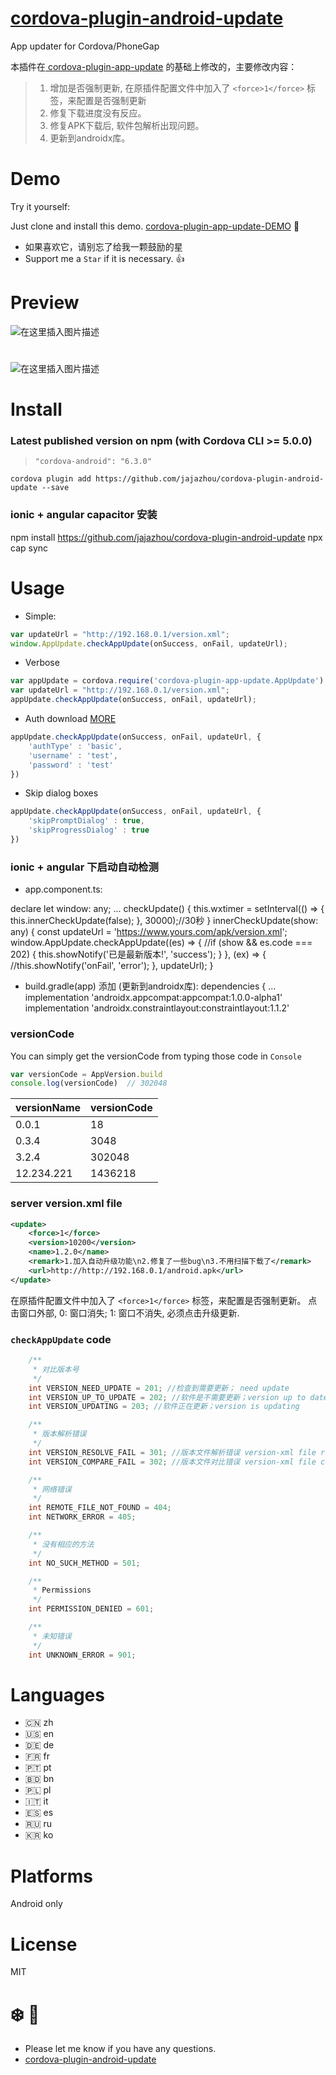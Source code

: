# [cordova-plugin-android-update](https://github.com/azhengyongqin/cordova-plugin-android-update)

App updater for Cordova/PhoneGap

本插件在[ cordova-plugin-app-update](https://github.com/azhengyongqin/cordova-plugin-android-update) 的基础上修改的，主要修改内容：
> 1. 增加是否强制更新, 在原插件配置文件中加入了 `<force>1</force>` 标签，来配置是否强制更新
> 2. 修复下载进度没有反应。
> 3. 修复APK下载后, 软件包解析出现问题。
> 4. 更新到androidx库。


# Demo
Try it yourself:

Just clone and install this demo. [cordova-plugin-app-update-DEMO](https://github.com/vaenow/cordova-plugin-app-update-demo) :tada:

 * 如果喜欢它，请别忘了给我一颗鼓励的星
 * Support me a `Star` if it is necessary.  :+1:

# Preview
![在这里插入图片描述](https://img-blog.csdnimg.cn/20190121181415373.png?x-oss-process=image/watermark,type_ZmFuZ3poZW5naGVpdGk,shadow_10,text_aHR0cHM6Ly9ibG9nLmNzZG4ubmV0L3FxXzIzMTc5MDc1,size_16,color_FFFFFF,t_70)

# 

![在这里插入图片描述](https://img-blog.csdnimg.cn/2019012118143088.png?x-oss-process=image/watermark,type_ZmFuZ3poZW5naGVpdGk,shadow_10,text_aHR0cHM6Ly9ibG9nLmNzZG4ubmV0L3FxXzIzMTc5MDc1,size_16,color_FFFFFF,t_70)

# Install

### Latest published version on npm (with Cordova CLI >= 5.0.0) 

> `"cordova-android": "6.3.0"`

`cordova plugin add https://github.com/jajazhou/cordova-plugin-android-update --save`

### ionic + angular capacitor 安装
npm install https://github.com/jajazhou/cordova-plugin-android-update
npx cap sync

# Usage

- Simple:
```js
var updateUrl = "http://192.168.0.1/version.xml";
window.AppUpdate.checkAppUpdate(onSuccess, onFail, updateUrl);
```

- Verbose
```js
var appUpdate = cordova.require('cordova-plugin-app-update.AppUpdate');
var updateUrl = "http://192.168.0.1/version.xml";
appUpdate.checkAppUpdate(onSuccess, onFail, updateUrl);
```

- Auth download  [MORE](https://github.com/vaenow/cordova-plugin-app-update/pull/62)
```js
appUpdate.checkAppUpdate(onSuccess, onFail, updateUrl, {
    'authType' : 'basic',
    'username' : 'test',
    'password' : 'test'
})
```

- Skip dialog boxes
```js
appUpdate.checkAppUpdate(onSuccess, onFail, updateUrl, {
    'skipPromptDialog' : true,
    'skipProgressDialog' : true
})
```
### ionic + angular 下启动自动检测
- app.component.ts:

declare let window: any;
...
  checkUpdate() {
    this.wxtimer = setInterval(() => {
      this.innerCheckUpdate(false);
    }, 30000);//30秒
  }
  innerCheckUpdate(show: any) {
    const updateUrl = 'https://www.yours.com/apk/version.xml';
    window.AppUpdate.checkAppUpdate((es) => {
      //if (show && es.code === 202) { this.showNotify('已是最新版本!', 'success'); }
    }, (ex) => {
      //this.showNotify('onFail', 'error');
    }, updateUrl);
  }

- build.gradle(app)  添加 (更新到androidx库):
dependencies {
    ...
  implementation 'androidx.appcompat:appcompat:1.0.0-alpha1'
  implementation 'androidx.constraintlayout:constraintlayout:1.1.2'

### versionCode

You can simply get the versionCode from typing those code in `Console`

```js
var versionCode = AppVersion.build
console.log(versionCode)  // 302048
```


versionName | versionCode
------- | ----------------
0.0.1  | 18
0.3.4  | 3048  
3.2.4   | 302048
12.234.221  | 1436218

### server version.xml file

```xml
<update>
    <force>1</force>
    <version>10200</version>
    <name>1.2.0</name>
    <remark>1.加入自动升级功能\n2.修复了一些bug\n3.不用扫描下载了</remark>
    <url>http://http://192.168.0.1/android.apk</url>
</update>
```

在原插件配置文件中加入了 `<force>1</force>` 标签，来配置是否强制更新。
点击窗口外部, 0: 窗口消失; 1: 窗口不消失, 必须点击升级更新.

### `checkAppUpdate` code

```java
    /**
     * 对比版本号
     */
    int VERSION_NEED_UPDATE = 201; //检查到需要更新； need update
    int VERSION_UP_TO_UPDATE = 202; //软件是不需要更新；version up to date
    int VERSION_UPDATING = 203; //软件正在更新；version is updating

    /**
     * 版本解析错误
     */
    int VERSION_RESOLVE_FAIL = 301; //版本文件解析错误 version-xml file resolve fail
    int VERSION_COMPARE_FAIL = 302; //版本文件对比错误 version-xml file compare fail

    /**
     * 网络错误
     */
    int REMOTE_FILE_NOT_FOUND = 404;
    int NETWORK_ERROR = 405;

    /**
     * 没有相应的方法
     */
    int NO_SUCH_METHOD = 501;

    /**
     * Permissions
     */
    int PERMISSION_DENIED = 601;

    /**
     * 未知错误
     */
    int UNKNOWN_ERROR = 901;
```
# Languages
* 🇨🇳 zh
* 🇺🇸 en 
* 🇩🇪 de 
* 🇫🇷 fr 
* 🇵🇹 pt 
* 🇧🇩 bn 
* 🇵🇱 pl 
* 🇮🇹 it 
* 🇪🇸 es
* 🇷🇺 ru
* 🇰🇷 ko

# Platforms
Android only

# License
MIT

# :snowflake: :beers:

* Please let me know if you have any questions.
* [cordova-plugin-android-update](https://github.com/jajazhou/cordova-plugin-android-update)

